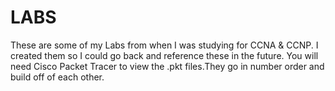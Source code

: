 # LABS
These are some of my Labs from when I was studying for CCNA & CCNP.
I created them so I could go back and reference these in the future.
You will need Cisco Packet Tracer to view the .pkt files.They go in
number order and build off of each other.  
